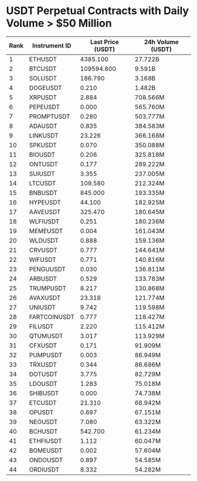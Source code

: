# USDT Perpetual Contracts with Daily Volume > $50 Million

| Rank | Instrument ID | Last Price (USDT) | 24h Volume (USDT) |
|------|---------------|-------------------|-------------------|
| 1 | ETHUSDT | 4385.100 | 27.722B |
| 2 | BTCUSDT | 109594.800 | 9.591B |
| 3 | SOLUSDT | 186.790 | 3.168B |
| 4 | DOGEUSDT | 0.210 | 1.482B |
| 5 | XRPUSDT | 2.884 | 708.566M |
| 6 | PEPEUSDT | 0.000 | 565.760M |
| 7 | PROMPTUSDT | 0.280 | 503.777M |
| 8 | ADAUSDT | 0.835 | 384.583M |
| 9 | LINKUSDT | 23.226 | 366.168M |
| 10 | SPKUSDT | 0.070 | 350.088M |
| 11 | BIOUSDT | 0.206 | 325.818M |
| 12 | ONTUSDT | 0.177 | 289.222M |
| 13 | SUIUSDT | 3.355 | 237.005M |
| 14 | LTCUSDT | 109.580 | 212.324M |
| 15 | BNBUSDT | 845.000 | 193.335M |
| 16 | HYPEUSDT | 44.100 | 182.925M |
| 17 | AAVEUSDT | 325.470 | 180.645M |
| 18 | WLFIUSDT | 0.251 | 180.236M |
| 19 | MEMEUSDT | 0.004 | 161.043M |
| 20 | WLDUSDT | 0.888 | 159.136M |
| 21 | CRVUSDT | 0.777 | 144.641M |
| 22 | WIFUSDT | 0.771 | 140.816M |
| 23 | PENGUUSDT | 0.030 | 136.811M |
| 24 | ARBUSDT | 0.529 | 133.783M |
| 25 | TRUMPUSDT | 8.217 | 130.868M |
| 26 | AVAXUSDT | 23.318 | 121.774M |
| 27 | UNIUSDT | 9.742 | 119.598M |
| 28 | FARTCOINUSDT | 0.777 | 118.427M |
| 29 | FILUSDT | 2.220 | 115.412M |
| 30 | QTUMUSDT | 3.017 | 113.929M |
| 31 | CFXUSDT | 0.171 | 91.909M |
| 32 | PUMPUSDT | 0.003 | 86.949M |
| 33 | TRXUSDT | 0.344 | 86.686M |
| 34 | DOTUSDT | 3.775 | 82.729M |
| 35 | LDOUSDT | 1.283 | 75.018M |
| 36 | SHIBUSDT | 0.000 | 74.738M |
| 37 | ETCUSDT | 21.310 | 68.942M |
| 38 | OPUSDT | 0.697 | 67.151M |
| 39 | NEOUSDT | 7.080 | 63.322M |
| 40 | BCHUSDT | 542.700 | 61.234M |
| 41 | ETHFIUSDT | 1.112 | 60.047M |
| 42 | BOMEUSDT | 0.002 | 57.604M |
| 43 | ONDOUSDT | 0.897 | 54.585M |
| 44 | ORDIUSDT | 8.332 | 54.282M |
